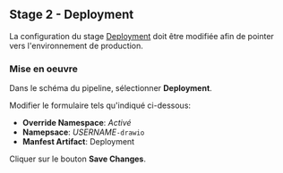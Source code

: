 ## Stage 2 - Deployment

La configuration du stage [Deployment](https://kubernetes.io/fr/docs/concepts/workloads/controllers/deployment/) doit être modifiée afin de pointer vers l'environnement de production.

### Mise en oeuvre

Dans le schéma du pipeline, sélectionner **Deployment**.

Modifier le formulaire tels qu'indiqué ci-dessous:

* **Override Namespace**: _Activé_
* **Namepsace**: _USERNAME_`-drawio`
* **Manfest Artifact**: Deployment

Cliquer sur le bouton **Save Changes**.
